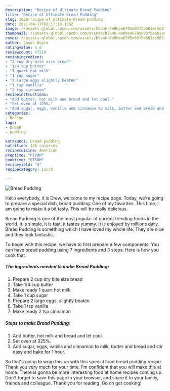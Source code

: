 ```yaml
---
description: "Recipe of Ultimate Bread Pudding"
title: "Recipe of Ultimate Bread Pudding"
slug: 1650-recipe-of-ultimate-bread-pudding
date: 2021-04-17T08:17:19.198Z
image: //assets-global.cpcdn.com/assets/blank-4e0bea6785e03f5e602ec562f230caae08da540cada707380b4fe1bbebba43da.png
thumbnail: //assets-global.cpcdn.com/assets/blank-4e0bea6785e03f5e602ec562f230caae08da540cada707380b4fe1bbebba43da.png
cover: //assets-global.cpcdn.com/assets/blank-4e0bea6785e03f5e602ec562f230caae08da540cada707380b4fe1bbebba43da.png
author: Jason Doyle
ratingvalue: 4.6
reviewcount: 47519
recipeingredient:
- "2 cup dry bite size bread"
- "1/4 cup butter"
- "1 quart hot milk"
- "1 cup sugar"
- "2 large eggs slightly beaten"
- "1 tsp vanilla"
- "2 tsp cinnamon"
recipeinstructions:
- "Add butter, hot milk and bread and let cool."
- "Set oven at 325%."
- "Add sugar, eggs, vanilla and cinnamon to milk, butter and bread and stir easy and bake for 1 hour."
categories:
- Recipe
tags:
- bread
- pudding

katakunci: bread pudding 
nutrition: 146 calories
recipecuisine: American
preptime: "PT28M"
cooktime: "PT50M"
recipeyield: "4"
recipecategory: Lunch

---
```



![Bread Pudding](//assets-global.cpcdn.com/assets/blank-4e0bea6785e03f5e602ec562f230caae08da540cada707380b4fe1bbebba43da.png)

Hello everybody, it is Drew, welcome to my recipe page. Today, we're going to prepare a special dish, bread pudding. One of my favorites. This time, I am going to make it a bit tasty. This will be really delicious.

Bread Pudding is one of the most popular of current trending foods in the world. It is simple, it is fast, it tastes yummy. It is enjoyed by millions daily. Bread Pudding is something which I have loved my whole life. They are nice and they look fantastic.




To begin with this recipe, we have to first prepare a few components. You can have bread pudding using 7 ingredients and 3 steps. Here is how you cook that.

<!--inarticleads1-->

##### The ingredients needed to make Bread Pudding:

1. Prepare 2 cup dry bite size bread
1. Take 1/4 cup butter
1. Make ready 1 quart hot milk
1. Take 1 cup sugar
1. Prepare 2 large eggs, slightly beaten
1. Take 1 tsp vanilla
1. Make ready 2 tsp cinnamon




<!--inarticleads2-->

##### Steps to make Bread Pudding:

1. Add butter, hot milk and bread and let cool.
1. Set oven at 325%.
1. Add sugar, eggs, vanilla and cinnamon to milk, butter and bread and stir easy and bake for 1 hour.




So that's going to wrap this up with this special food bread pudding recipe. Thank you very much for your time. I'm confident that you will make this at home. There is gonna be more interesting food at home recipes coming up. Don't forget to save this page in your browser, and share it to your family, friends and colleague. Thank you for reading. Go on get cooking!
